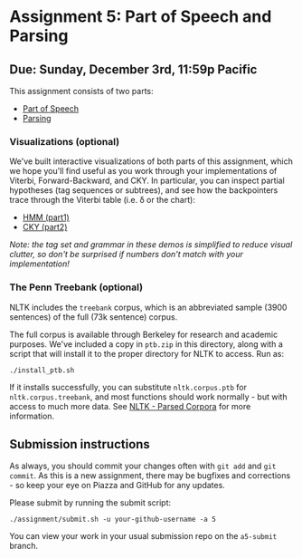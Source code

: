 # Assignment 5: Part of Speech and Parsing

## Due: Sunday, December 3rd, 11:59p Pacific

This assignment consists of two parts:

* [Part of Speech](part1/Part-of-Speech.ipynb)
* [Parsing](part2/CKY.ipynb)

### Visualizations (optional)

We've built interactive visualizations of both parts of this assignment, which we hope you'll find useful as you work through your implementations of Viterbi, Forward-Backward, and CKY. In particular, you can inspect partial hypotheses (tag sequences or subtrees), and see how the backpointers trace through the Viterbi table (i.e. δ or the chart):

* [HMM (part1)](https://hmm-dot-nlp-visualizations.appspot.com/hmm?sentence=James+ate+the+food&vizMode=viterbi&numFormat=log)
* [CKY (part2)](https://cky-dot-nlp-visualizations.appspot.com/cky?sentence=James+ate+the+food)

_Note: the tag set and grammar in these demos is simplified to reduce visual clutter, so don't be surprised if numbers don't match with your implementation!_

### The Penn Treebank (optional)

NLTK includes the `treebank` corpus, which is an abbreviated sample (3900 sentences) of the full (73k sentence) corpus.

The full corpus is available through Berkeley for research and academic purposes. We've included a copy in `ptb.zip` in this directory, along with a script that will install it to the proper directory for NLTK to access. Run as:
```
./install_ptb.sh
```
If it installs successfully, you can substitute `nltk.corpus.ptb` for `nltk.corpus.treebank`, and most functions should work normally - but with access to much more data. See [NLTK - Parsed Corpora](http://www.nltk.org/howto/corpus.html#parsed-corpora) for more information.

## Submission instructions

As always, you should commit your changes often with `git add` and `git commit`. As this is a new assignment, there may be bugfixes and corrections - so keep your eye on Piazza and GitHub for any updates.

Please submit by running the submit script:
```
./assignment/submit.sh -u your-github-username -a 5
```
You can view your work in your usual submission repo on the `a5-submit` branch.
